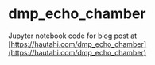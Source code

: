 # dmp_echo_chamber

Jupyter notebook code for blog post at [https://hautahi.com/dmp_echo_chamber](https://hautahi.com/dmp_echo_chamber)

